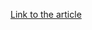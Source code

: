 [Link to the article](https://www.akamai.com/blog/security/2024/aug/akamai-blocked-419-tb-of-malicious-traffic)
